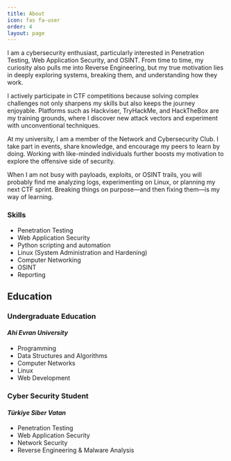 ```yaml
---
title: About
icon: fas fa-user
order: 4
layout: page
---
```




I am a cybersecurity enthusiast, particularly interested in Penetration Testing, Web Application Security, and OSINT. From time to time, my curiosity also pulls me into Reverse Engineering, but my true motivation lies in deeply exploring systems, breaking them, and understanding how they work.

I actively participate in CTF competitions because solving complex challenges not only sharpens my skills but also keeps the journey enjoyable. Platforms such as Hackviser, TryHackMe, and HackTheBox are my training grounds, where I discover new attack vectors and experiment with unconventional techniques.

At my university, I am a member of the Network and Cybersecurity Club. I take part in events, share knowledge, and encourage my peers to learn by doing. Working with like-minded individuals further boosts my motivation to explore the offensive side of security.

When I am not busy with payloads, exploits, or OSINT trails, you will probably find me analyzing logs, experimenting on Linux, or planning my next CTF sprint. Breaking things on purpose—and then fixing them—is my way of learning.

### Skills
- Penetration Testing  
- Web Application Security  
- Python scripting and automation  
- Linux (System Administration and Hardening)  
- Computer Networking  
- OSINT  
- Reporting

## Education

### Undergraduate Education  
#### *Ahi Evran University*  
- Programming  
- Data Structures and Algorithms  
- Computer Networks  
- Linux  
- Web Development  

### Cyber Security Student  
#### *Türkiye Siber Vatan*  
- Penetration Testing  
- Web Application Security  
- Network Security  
- Reverse Engineering & Malware Analysis  
